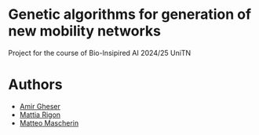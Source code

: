 # Genetic algorithms for generation of new mobility networks
Project for the course of Bio-Insipired AI 2024/25 UniTN

# Authors
- [Amir Gheser]()
- [Mattia Rigon]()
- [Matteo Mascherin]()
